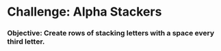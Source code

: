 <html>
<head>
</head>
<body>
<div>
	<p>
		<h1>Challenge: Alpha Stackers</h1>
	</p>
	<p>
		<h3>Objective: Create rows of stacking letters with a space every third letter.</h3>	
	</p>
</div>
</body>
</html>